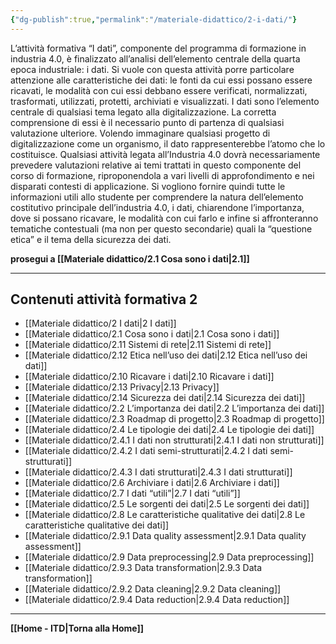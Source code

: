 ```yaml
---
{"dg-publish":true,"permalink":"/materiale-didattico/2-i-dati/"}
---
```



L’attività formativa “I dati”, componente del programma di formazione in industria 4.0, è finalizzato all’analisi dell’elemento centrale della quarta epoca industriale: i dati. Si vuole con questa attività porre particolare attenzione alle caratteristiche dei dati: le fonti da cui essi possano essere ricavati, le modalità con cui essi debbano essere verificati, normalizzati, trasformati, utilizzati, protetti, archiviati e visualizzati. I dati sono l’elemento centrale di qualsiasi tema legato alla digitalizzazione. La corretta comprensione di essi è il necessario punto di partenza di qualsiasi valutazione ulteriore. Volendo immaginare qualsiasi progetto di digitalizzazione come un organismo, il dato rappresenterebbe l’atomo che lo costituisce. Qualsiasi attività legata all’Industria 4.0 dovrà necessariamente prevedere valutazioni relative ai temi trattati in questo componente del corso di formazione, riproponendola a vari livelli di approfondimento e nei disparati contesti di applicazione. Si vogliono fornire quindi tutte le informazioni utili allo studente per comprendere la natura dell’elemento costitutivo principale dell’industria 4.0, i dati, chiarendone l’importanza, dove si possano ricavare, le modalità con cui farlo e infine si affronteranno tematiche contestuali (ma non per questo secondarie) quali la “questione etica” e il tema della sicurezza dei dati.

**prosegui a [[Materiale didattico/2.1 Cosa sono i dati\|2.1]]**

---

## Contenuti attività formativa 2 

- [[Materiale didattico/2 I dati\|2 I dati]]
- [[Materiale didattico/2.1 Cosa sono i dati\|2.1 Cosa sono i dati]]
- [[Materiale didattico/2.11 Sistemi di rete\|2.11 Sistemi di rete]]
- [[Materiale didattico/2.12 Etica nell’uso dei dati\|2.12 Etica nell’uso dei dati]]
- [[Materiale didattico/2.10 Ricavare i dati\|2.10 Ricavare i dati]]
- [[Materiale didattico/2.13 Privacy\|2.13 Privacy]]
- [[Materiale didattico/2.14 Sicurezza dei dati\|2.14 Sicurezza dei dati]]
- [[Materiale didattico/2.2 L’importanza dei dati\|2.2 L’importanza dei dati]]
- [[Materiale didattico/2.3 Roadmap di progetto\|2.3 Roadmap di progetto]]
- [[Materiale didattico/2.4 Le tipologie dei dati\|2.4 Le tipologie dei dati]]
- [[Materiale didattico/2.4.1 I dati non strutturati\|2.4.1 I dati non strutturati]]
- [[Materiale didattico/2.4.2 I dati semi-strutturati\|2.4.2 I dati semi-strutturati]]
- [[Materiale didattico/2.4.3 I dati strutturati\|2.4.3 I dati strutturati]]
- [[Materiale didattico/2.6 Archiviare i dati\|2.6 Archiviare i dati]]
- [[Materiale didattico/2.7 I dati “utili”\|2.7 I dati “utili”]]
- [[Materiale didattico/2.5 Le sorgenti dei dati\|2.5 Le sorgenti dei dati]]
- [[Materiale didattico/2.8 Le caratteristiche qualitative dei dati\|2.8 Le caratteristiche qualitative dei dati]]
- [[Materiale didattico/2.9.1 Data quality assessment\|2.9.1 Data quality assessment]]
- [[Materiale didattico/2.9 Data preprocessing\|2.9 Data preprocessing]]
- [[Materiale didattico/2.9.3 Data transformation\|2.9.3 Data transformation]]
- [[Materiale didattico/2.9.2 Data cleaning\|2.9.2 Data cleaning]]
- [[Materiale didattico/2.9.4 Data reduction\|2.9.4 Data reduction]]


---

**[[Home - ITD\|Torna alla Home]]**
